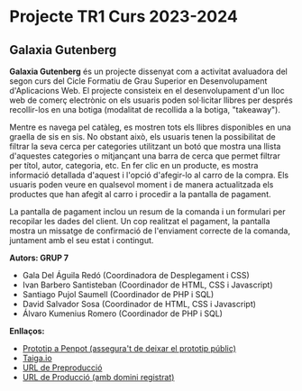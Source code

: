 # Projecte TR1 Curs 2023-2024

## Galaxia Gutenberg

**Galaxia Gutenberg** és un projecte dissenyat com a activitat avaluadora del segon curs del Cicle Formatiu de Grau Superior en Desenvolupament d'Aplicacions Web. El projecte consisteix en el desenvolupament d'un lloc web de comerç electrònic on els usuaris poden sol·licitar llibres per després recollir-los en una botiga (modalitat de recollida a la botiga, "takeaway").


Mentre es navega pel catàleg, es mostren tots els llibres disponibles en una graella de sis en sis. No obstant això, els usuaris tenen la possibilitat de filtrar la seva cerca per categories utilitzant un botó que mostra una llista d'aquestes categories o mitjançant una barra de cerca que permet filtrar per títol, autor, categoria, etc. En fer clic en un producte, es mostra informació detallada d'aquest i l'opció d'afegir-lo al carro de la compra. Els usuaris poden veure en qualsevol moment i de manera actualitzada els productes que han afegit al carro i procedir a la pantalla de pagament.

La pantalla de pagament inclou un resum de la comanda i un formulari per recopilar les dades del client. Un cop realitzat el pagament, la pantalla mostra un missatge de confirmació de l'enviament correcte de la comanda, juntament amb el seu estat i contingut.

**Autors: GRUP 7**
- Gala Del Águila Redó (Coordinadora de Desplegament i CSS)
- Ivan Barbero Santisteban (Coordinador de HTML, CSS i Javascript)
- Santiago Pujol Saumell (Coordinador de PHP i SQL)
- David Salvador Sosa (Coordinador de HTML, CSS i Javascript)
- Álvaro Kumenius Romero (Coordinador de PHP i SQL)

**Enllaços:**
- [Prototip a Penpot (assegura't de deixar el prototip públic)](https://design.penpot.app/#/view/bc104529-972b-8028-8003-522fc01f9f96?page-id=bc104529-972b-8028-8003-522fc01f9f97&section=interactions&frame-id=08c53b94-d879-809b-8003-522fd66e4565&index=0&share-id=bc104529-972b-8028-8003-536571d1b86e)
- [Taiga.io](https://tree.taiga.io/project/santipu03-tr1g7)
- [URL de Preproducció](https://galaxiagutemberg.daw.inspedralbes.cat)
- [URL de Producció (amb domini registrat)](https://galaxiagutemberg.daw.inspedralbes.cat/tr1-takeaway-dawtr1g7-produccio)
